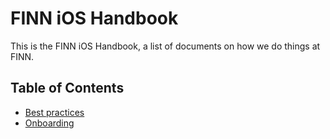 # FINN iOS Handbook

This is the FINN iOS Handbook, a list of documents on how we do things at FINN.

## Table of Contents

* [Best practices](/BEST_PRACTICES.md)
* [Onboarding](https://github.com/finn-no/apps-handbook/blob/master/ONBOARDING_PROJECT.md)
